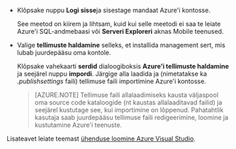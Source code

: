 
   * Klõpsake nuppu **Logi sisse**ja sisestage mandaat Azure'i kontosse.

     See meetod on kiirem ja lihtsam, kuid kui selle meetodi ei saa te leiate Azure'i SQL-andmebaasi või **Serveri Exploreri** aknas Mobile teenused.

   * Valige **tellimuste haldamine** selleks, et installida management sert, mis lubab juurdepääsu oma kontole.

     Klõpsake vahekaarti **serdid** dialoogiboksis **Azure'i tellimuste haldamine** ja seejärel nuppu **impordi**. Järgige alla laadida ja (nimetatakse ka *.publishsettings* faili) tellimuse faili importimine Azure'i kontosse.

     
     > [AZURE.NOTE] Tellimuse faili allalaadimiseks kausta väljaspool oma source code kataloogide (nt kaustas allalaaditavad failid) ja seejärel kustutage see, kui importimine on lõppenud. Pahatahtlik kasutaja saab juurdepääsu tellimuse faili redigeerimine, loomine ja kustutamine Azure'i teenuste.

   Lisateavet leiate teemast [ühenduse loomine Azure Visual Studio](http://go.microsoft.com/fwlink/?LinkId=324796).
